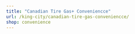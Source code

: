 ```yaml
---
title: "Canadian Tire Gas+ Conveniencce"
url: /king-city/canadian-tire-gas-conveniencce/
shop: convenience
---
```

